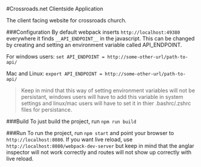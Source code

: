 #Crossroads.net Clientside Application

The client facing website for crossroads church. 

###Configuration
By default webpack inserts `http://localhost:49380` everywhere it finds `__API_ENDPOINT__` in the javascript. This can be changed by creating and setting an environment variable called API_ENDPOINT. 

For windows users:
``` set API_ENDPOINT = http://some-other-url/path-to-api/ ```

Mac and Linux:
``` export API_ENDPOINT = http://some-other-url/path-to-api/ ```

>Keep in mind that this way of setting environment variables will not be persistant, windows users will have to add this variable in system settings and linux/mac users will have to set it in thier .bashrc/.zshrc files for persistance. 

###Build
To just build the project, run `npm run build`

###Run
To run the project, run `npm start` and point your browser to `http://localhost:8080`. If you want live reload, use `http://localhost:8080/webpack-dev-server` but keep in mind that the anglar inspector will not work correctly and routes will not show up correctly with live reload. 

